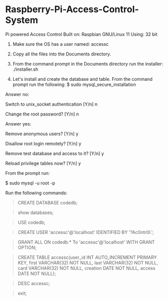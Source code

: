 # Raspberry-Pi-Access-Control-System
Pi powered Access Control
Built on: Raspbian GNU/Linux 11
Using: 32 bit


1. Make sure the OS has a user named:
     accessc

2. Copy all the files into the Documents directory.

3. From the command prompt in the Documents directory run the installer:
     ./installer.sh

4. Let's install and create the database and table. From the command prompt run the following:
$ sudo mysql_secure_installation

Answer no:

Switch to unix_socket authentication [Y/n] n

Change the root password? [Y/n] n

Answer yes:

Remove anonymous users? [Y/n] y

Disallow root login remotely? [Y/n] y

Remove test database and access to it? [Y/n] y

Reload privilege tables now? [Y/n] y


From the prompt run:

$ sudo mysql -u root -p

Run the following commands:

> CREATE DATABASE codedb;

> show databases;

> USE codedb;

> CREATE USER 'accessc'@'localhost' IDENTIFIED BY '?Ac0ntr0l.';

> GRANT ALL ON codedb.* To 'accessc'@'localhost' WITH GRANT OPTION;

> CREATE TABLE accessc(user_id INT AUTO_INCREMENT PRIMARY KEY, first VARCHAR(32) NOT NULL, last VARCHAR(32) NOT NULL, card VARCHAR(32) NOT NULL, creation DATE NOT NULL, access DATE NOT NULL);

> DESC accessc;

> exit;
